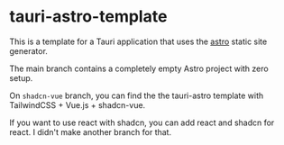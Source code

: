 # tauri-astro-template

This is a template for a Tauri application that uses the [astro](https://astro.build) static site generator.

The main branch contains a completely empty Astro project with zero setup.

On `shadcn-vue` branch, you can find the the tauri-astro template with TailwindCSS + Vue.js + shadcn-vue.

If you want to use react with shadcn, you can add react and shadcn for react. I didn't make another branch for that.
